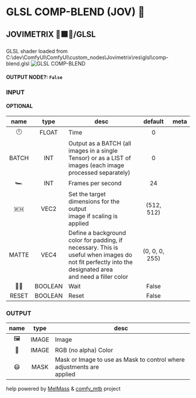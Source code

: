 # GLSL COMP-BLEND (JOV) 🍩

## JOVIMETRIX 🔺🟩🔵/GLSL
GLSL shader loaded from C:\dev\ComfyUI\ComfyUI\custom_nodes\Jovimetrix\res\glsl\comp-blend.glsl
![GLSL COMP-BLEND](https://raw.githubusercontent.com/Amorano/Jovimetrix-examples/master/node/GLSL%20COMP-BLEND/GLSL%20COMP-BLEND.png)

#### OUTPUT NODE?: `False`

### INPUT

#### OPTIONAL

name | type | desc | default | meta
:---:|:---:|---|:---:|---
🕛  |  FLOAT  | Time | 0 | 
BATCH  |  INT  | Output as a BATCH (all images in a single<br>Tensor) or as a LIST of images (each image<br>processed separately) | 0 | 
🏎️  |  INT  | Frames per second | 24 | 
🇼🇭  |  VEC2  | Set the target dimensions for the output<br>image if scaling is applied | (512, 512) | 
MATTE  |  VEC4  | Define a background color for padding, if<br>necessary. This is useful when images do<br>not fit perfectly into the designated area<br>and need a filler color | (0, 0, 0, 255) | 
✋🏽  |  BOOLEAN  | Wait | False | 
RESET  |  BOOLEAN  | Reset | False | 

### OUTPUT

name | type | desc
:---:|:---:|---
🖼️  |  IMAGE  | Image 
🌈  |  IMAGE  | RGB (no alpha) Color 
😷  |  MASK  | Mask or Image to use as Mask to control where adjustments are<br>applied 

help powered by [MelMass](https://github.com/melMass) & [comfy_mtb](https://github.com/melMass/comfy_mtb) project